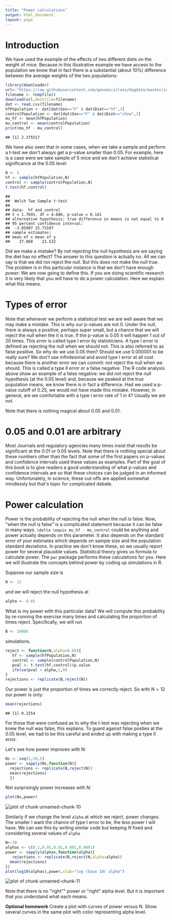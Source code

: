 ```yaml
---
title: "Power calculations"
output: html_document
layout: page
---
```








# Introduction

We have used the example of the effects of two different diets on the weight of mice. Because in this illustrative example we have access to the population we know that in fact there is a substantial (about 10%) difference between the average weights of the two populations:


```r
library(downloader)
url<-"https://raw.githubusercontent.com/genomicsclass/dagdata/master/inst/extdata/mice_pheno.csv"
filename <- tempfile()
download(url,destfile=filename)
dat <- read.csv(filename)
hfPopulation <- dat[dat$Sex=="F" & dat$Diet=="hf",3]
controlPopulation <- dat[dat$Sex=="F" & dat$Diet=="chow",3]
mu_hf <- mean(hfPopulation)
mu_control <- mean(controlPopulation)
print(mu_hf - mu_control)
```

```
## [1] 2.375517
```

We have also seen that in some cases, when we take a sample and perform a t-test we don't always get a p-value smaller than 0.05. For example, here is a case were we take sample of 5 mice and we don't achieve statistical significance at the 0.05 level:


```r
N <- 5
hf <- sample(hfPopulation,N)
control <- sample(controlPopulation,N)
t.test(hf,control)
```

```
## 
## 	Welch Two Sample t-test
## 
## data:  hf and control
## t = 1.7691, df = 4.686, p-value = 0.141
## alternative hypothesis: true difference in means is not equal to 0
## 95 percent confidence interval:
##  -3.05907 15.73107
## sample estimates:
## mean of x mean of y 
##    27.868    21.532
```

Did we make a mistake? By not rejecting the null hypothesis are we saying the diet has no effect? The answer to this question is actually no. All we can say is that we did not reject the null. But this does not make the null true. The problem is in this particular instance is that we don't have enough _power_. We are now going to define this. If you are doing scientific research it is very likely that you will have to do a power calculation. Here we explain what this means.


# Types of error

Note that whenever we perform a statistical test we are well aware that we may make a mistake. This is why our p-values are not 0. Under the null, there is always a positive, perhaps super small, but a chance that we will reject the null when the it is true. If the p-value is 0.05 it will happen 1 out of 20 times. This _error_ is called type I error by statisticians. A type I error is defined as rejecting the null when we should not. This is also referred to as false positive. So why do we use 0.05 then? Should we use 0.000001 to be really sure? We don't use infinitesimal and avoid type I error at all cost because there is another error we can commit: not reject the null when we should. This is called a type II error or a false negative. The R code analysis above show an example of a false negative: we did not reject the null hypothesis (at the 0.05 level) and, because we peaked at the true population means, we know there is in fact a difference. Had we used a p-value cutoff of 0.25, we would not have made this mistake. However, in general, are we comfortable with a type I error rate of 1 in 4? Usually we are not. 

Note that there is nothing magical about 0.05 and 0.01. 

# 0.05 and 0.01 are arbitrary

Most Journals and regulatory agencies many times insist that results be significant at the 0.01 or 0.05 levels. Note that there is nothing special about these numbers other than the fact that some of the first papers on p-values and confidence intervals used these values as examples. Part of the goal of this book is to give readers a good understanding of what p-values and confidence intervals are so that these choices can be judged in an informed way. Unfortunately, in science,  these cut-offs are applied somewhat mindlessly but that's topic for complicated debate.


# Power calculation

Power is the probability of rejecting the null when the null is false. Now, "when the null is false" is a complicated statement because it can be false in many ways. `\delta \equiv mu_hf - mu_control` could be anything and power actually depends on this parameter. It also depends on the standard error of your estimates which depends on sample size and the population standard deviations. In practice we don't know these, so we usually report power for several plausible values. Statistical theory gives us formula to calculate power. The `pwr` package performs these calculations for you. Here we will illustrate the concepts behind power by coding up simulations in R.

Suppose our sample size is 


```r
N <- 12
```

and we will reject the null hypothesis at


```r
alpha <- 0.05
```

What is my power with this particular data? We will compute this probability by re-running the exercise many times and calculating the proportion of times reject. Specifically, we will run 

```r
B <- 10000
```
simulations.


```r
reject <- function(N,alpha=0.05){
   hf <- sample(hfPopulation,N) 
   control <- sample(controlPopulation,N)
   pval <- t.test(hf,control)$p.value
   ifelse(pval < alpha,1,0)
}
rejections <- replicate(B,reject(N))
```
Our power is just the proportion of times we correctly reject. So with  $N=12$ our power is only: 

```r
mean(rejections)
```

```
## [1] 0.2254
```

For those that were confused as to why the t-test was rejecting when we knew the null was false, this explains. To guard against false posties at the 0.05 level, we had to be this careful and ended up with making a type II error.

Let's see how power improves with N:

```r
Ns <- seq(5,50,5)
power <- sapply(Ns,function(N){
  rejections <- replicate(B,reject(N))
  mean(rejections)
  })
```
Not surprisingly power increases with N:

```r
plot(Ns,power)
```

![plot of chunk unnamed-chunk-10](figure/power_calculations-unnamed-chunk-10-1.png) 

Similarly if we change the level `alpha` at which we reject, power changes. The smaller I want the chance of type I error to be, the less power I will have. We can see this by writing similar code but keeping $N$ fixed and considering several values of `alpha`


```r
N<-30
alphas <- c(0.1,0.05,0.01,0.001,0.0001)
power <- sapply(alphas,function(alpha){
   rejections <- replicate(B,reject(N,alpha=alpha))
  mean(rejections)
})
plot(log10(alphas),power,xlab="log (base 10) alpha")
```

![plot of chunk unnamed-chunk-11](figure/power_calculations-unnamed-chunk-11-1.png) 

Note that there is no "right"" power or "right" alpha level. But it is important that you understand what each means.

<b>Optional homework</b> Create a plot with curves of power versus N. Show several curves in the same plot with color representing alpha level.




